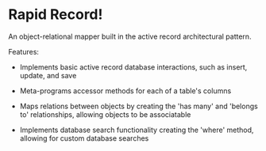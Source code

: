 # Rapid Record!

An object-relational mapper built in the active record architectural pattern.

Features: 

*	Implements basic active record database interactions, such as insert, update, and save

*	Meta-programs accessor methods for each of a table's columns

*	Maps relations between objects by creating the 'has many' and 'belongs to' relationships, allowing objects to be associatable

*	Implements database search functionality creating the 'where' method, allowing for custom database searches

